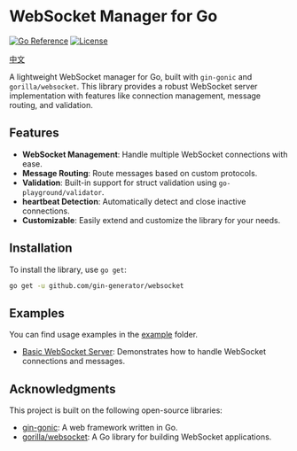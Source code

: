 # WebSocket Manager for Go

[![Go Reference](https://pkg.go.dev/badge/github.com/yourusername/yourrepository.svg)](https://pkg.go.dev/github.com/gin-generator/websocket)
[![License](https://img.shields.io/badge/license-MIT-blue.svg)](LICENSE)

[中文](README_zh.md)

A lightweight WebSocket manager for Go, built with `gin-gonic` and `gorilla/websocket`. This library provides a robust WebSocket server implementation with features like connection management, message routing, and validation.

## Features

- **WebSocket Management**: Handle multiple WebSocket connections with ease.
- **Message Routing**: Route messages based on custom protocols.
- **Validation**: Built-in support for struct validation using `go-playground/validator`.
- **heartbeat Detection**: Automatically detect and close inactive connections.
- **Customizable**: Easily extend and customize the library for your needs.

## Installation

To install the library, use `go get`:

```bash
go get -u github.com/gin-generator/websocket
```

## Examples

You can find usage examples in the [example](example) folder.

- [Basic WebSocket Server](example/logic.go): Demonstrates how to handle WebSocket connections and messages.

## Acknowledgments

This project is built on the following open-source libraries:

- [gin-gonic](https://github.com/gin-gonic/gin): A web framework written in Go.
- [gorilla/websocket](https://github.com/gorilla/websocket): A Go library for building WebSocket applications.